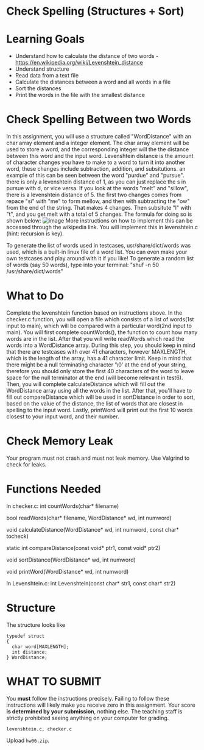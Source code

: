 # Check Spelling (Structures + Sort)

Learning Goals
==============

* Understand how to calculate the distance of two words - https://en.wikipedia.org/wiki/Levenshtein_distance
* Understand structure
* Read data from a text file
* Calculate the distances between a word and all words in a file
* Sort the distances
* Print the words in the file with the smallest distance

Check Spelling Between two Words
==============
In this assignment, you will use a structure called "WordDistance" with an char array element and a integer element. The char array element will be used to store a word, and the corresponding integer will the the distance between this word and the input word.
Levenshtein distance is the amount of character changes you have to make to a word to turn it into another word, these changes include subtraction, addition, and subsitutions. an example of this can be seen between the word "purdue" and "pursue". there is only a levenshtein distance of 1, as you can just replace the s in pursue with d, or vice versa. If you look at the words "melt" and "sillow", there is a levenshtein distance of 5. the first two changes comes from repace "si" with "me" to form mellow, and then with subtracting the "ow" from the end of the string. That makes 4 changes. Then subsitute "l" with "t", and you get melt with a total of 5 changes. The formula for doing so is shown below: 
![image](https://github.com/user-attachments/assets/01aca60e-dba8-4b4f-9000-f0722bc44072)
More instructions on how to implement this can be accessed through the wikipedia link. You will implement this in levenshtein.c (hint: recursion is key). 

To generate the list of words used in testcases, usr/share/dict/words was used, which is a built-in linux file of a word list. You can even make your own testcases and play around with it if you like! To generate a random list of words (say 50 words), type into your terminal: "shuf -n 50 /usr/share/dict/words"

What to Do
==============
Complete the levenshtein function based on instructions above. 
In the checker.c function, you will open a file which consists of a list of words(1st input to main), which will be compared with a particular word(2nd input to main). You will first complete countWords(), the function to count how many words are in the list.
After that you will write readWords which read the words into a WordDistance array. During this step, you should keep in mind that there are testcases with over 41 characters, however MAXLENGTH, which is the length of the array, has a 41 character limit. Keep in mind that there might be a null terminating character '\0' at the end of your string, therefore you should only store the first 40 characters of the word to leave space for the null terminator at the end (will become relevant in test6).
Then, you will complete calculateDistance which will fill out the WordDistance array using all the words in the list. After that, you'll have to fill out compareDistance which will be used in sortDistance in order to sort, based on the value of the distance, the list of words that are closest in spelling to the input word. Lastly, printWord will print out the first 10 words closest to your input word, and their number.

Check Memory Leak
=================

Your program must not crash and must not leak memory.  Use Valgrind to check for leaks.

Functions Needed
================
In checker.c:
int countWords(char* filename)

bool readWords(char* filename, WordDistance* wd, int numword)

void calculateDistance(WordDistance* wd, int numword, const char* tocheck)

static int compareDistance(const void* ptr1, const void* ptr2)

void sortDistance(WordDistance* wd, int numword)

void printWord(WordDistance* wd, int numword)

In Levenshtein.c:
int Levenshtein(const char* str1, const char* str2)

	
Structure
=========
The structure looks like
``` 
typedef struct
{
  char word[MAXLENGTH]; 
  int distance;
} WordDistance;
```

WHAT TO SUBMIT
==============

You **must** follow the instructions precisely. Failing to follow
these instructions will likely make you receive zero in this
assignment.  Your score **is determined by your submission**, nothing
else.  The teaching staff is strictly prohibited seeing anything on
your computer for grading.

```
levenshtein.c, checker.c
```

Upload `hw06.zip`.

